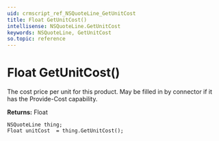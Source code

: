 ```yaml
---
uid: crmscript_ref_NSQuoteLine_GetUnitCost
title: Float GetUnitCost()
intellisense: NSQuoteLine.GetUnitCost
keywords: NSQuoteLine, GetUnitCost
so.topic: reference
---
```


# Float GetUnitCost()

The cost price per unit for this product. May be filled in by connector if it has the Provide-Cost capability.

**Returns:** Float

```crmscript
NSQuoteLine thing;
Float unitCost  = thing.GetUnitCost();
```

